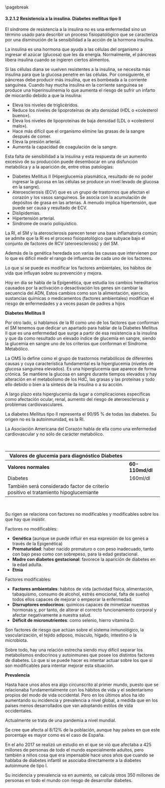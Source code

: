 \pagebreak

#### 3.2.1.2 Resistencia a la insulina. Diabetes mellitus tipo II

El síndrome de resistencia a la insulina no es una enfermedad sino un término usado para describir un proceso fisiopatológico que se caracteriza por una disminución de la sensibilidad a la acción de la hormona insulina. 

La insulina es una hormona que ayuda a las células del organismo a ingresar el azúcar (glucosa) que les da energía. Normalmente, el páncreas libera insulina cuando se ingieren ciertos alimentos. 

Si las células diana se vuelven resistentes a la insulina, se necesita más insulina para que la glucosa penetre en las células. Por consiguiente, el páncreas debe producir más insulina, que es bombeada a la corriente sanguínea. Cuando hay mucha insulina en la corriente sanguínea se produce una hiperinsulinemia lo que aumenta el riesgo de sufrir un infarto de miocardio debido a que la insulina: 

- Eleva los niveles de triglicéridos. 
- Reduce los niveles de lipoproteínas de alta densidad (HDL o «colesterol bueno»). 
- Eleva los niveles de lipoproteínas de baja densidad (LDL o «colesterol malo»). 
- Hace más difícil que el organismo elimine las grasas de la sangre después de comer. 
- Eleva la presión arterial. 
- Aumenta la capacidad de coagulación de la sangre. 

Esta falta de sensibilidad a la insulina y esta respuesta de un aumento excesivo de su producción puede desembocar en una disfunción metabólica y a la aparición de, entre otras patologías:

- Diabetes Mellitus II (Hiperglucemia plasmática, resultado de no poder ingresar la glucosa en las células se produce un nivel levado de glucosa en la sangre). 
- Ateroesclerosis (ECV) que es un grupo de trastornos que afectan el corazón y los vasos sanguíneos. Se asocia con la acumulación de depósitos de grasa en las arterias. A menudo implica hipertensión, que puede ser causa y resultado de ECV. 
- Dislipidemias. 
- Hipertensión arterial. 
- Síndrome de ovario poliquístico. 

La RI, el SM y la aterosclerosis parecen tener una base inflamatoria común; se admite que la RI es el proceso fisiopatológico que subyace bajo el conjunto de factores de RCV (ateroesclerosis) y del SM. 

Además de la genética heredada son varias las causas que intervienen por lo que es difícil medir el rango de influencia de cada uno de los factores. 

Lo que sí se puede es modificar los factores ambientales, los hábitos de vida que influyan sobre su prevención y mejora. 

Hoy en día se habla de la Epigenética, que estudia los cambios hereditarios causados por la activación o desactivación los genes sin cambiar la secuencia del ADN, Estos cambios como son la alimentación, ejercicio, sustancias químicas o medicamentos (factores ambientales) modifican el riesgo de enfermedades y a veces pasan de padres a hijos 


**Diabetes Mellitus II**

Por otro lado, si hablamos de la RI como uno de los factores que conforman el SM tenemos que dedicar un apartado para hablar de la Diabetes Mellitus II que es una enfermedad que surge a partir de esa resistencia a la insulina y que da como resultado un elevado índice de glucemia en sangre, siendo la glucemia en sangre uno de los criterios que conforman el Síndrome Metabólico. 

La OMS lo define como el grupo de trastornos metabólicos de diferentes causas y cuya característica fundamental es la hiperglucemia (niveles de glucosa sanguinea elevados). Es una hiperglucemia que aparece de forma crónica. Se mantiene la glucosa en sangre durante tiempos elevados y hay alteración en el metabolismo de los HdC, las grasas y las proteínas y todo ello debido o bien a la síntesis de la insulina o a su acción. 

A largo plazo esta hiperglucemia da lugar a complicaciones específicas como afectación ocular, renal, aumento del riesgo de ateroesclerosis y problemas cardiovasculares. 

La diabetes Mellitus tipo II representa el 90/95 % de todas las diabetes. Su origen no es la autoinmunidad, es la RI. 

La Asociación Americana del Corazón habla de ella como una enfermedad cardiovascular y no sólo de carácter metabólico. 

&nbsp;

| Valores de glucemia para diagnóstico Diabetes||
|-------|-|
| **Valores normales** | **60-110md/dl** |
| Diabetes | 160ml/dl |
| También será considerado factor de criterio positivo el tratamiento hipoglucemiante ||

&nbsp;

Su rigen se relaciona con factores no modificables y modificables sobre los que hay que insistir. 

Factores no modificables: 

- **Genética** (aunque se puede influir en esa expresión de los genes a través de la Epigenética)
- **Prematuridad**: haber nacido prematuro o con peso inadecuado, tanto con bajo peso como con sobrepeso, para la edad gestacional.
- **Madre con diabetes gestacional**: favorece la aparición de diabetes en la edad adulta.
- **Etnia**

Factores modificables: 

- **Factores ambientales**: hábitos de vida (actividad física, alimentación, tabaquismo, consumo de alcohol, estrés emocional, falta de sueño) todos ellos capaces de mejorar o empeorar la enfermedad.
- **Disrruptores endocrinos**: químicos capaces de mimetizar nuestras hormonas y, por tanto, de alterar el correcto funcionamiento corporal y afectar negativamente a nuestra salud.
- **Déficit de micronutrientes**: como selenio, hierro vitamina D.

Son factores de riesgo que actúan sobre el sistema inmunológico, la vascularización, el tejido adiposo, músculo, hígado, intestino o la microbiota. 

Sobre todo, hay una relación estrecha siendo muy difícil separar los metabolismos endocrinos y autoinmunes que posee los distintos factores de diabetes. Lo que si se puede hacer es intentar actuar sobre los que sí son modificables para intentar mejorar esta situación. 

**Prevalencia**

Hasta hace unos años era algo circunscrito al primer mundo, puesto que se relacionaba fundamentalmente con los hábitos de vida y el sedentarismo propios del modo de vida occidental. Pero en los últimos años ha ido aumentando su incidencia y prevalencia a nivel global, a medida que en los países menos desarrollados que van adoptando estilos de vida occidentales. 

Actualmente se trata de una pandemia a nivel mundial. 

Se cree que afecta al 8/12% de la población, aunque hay países en que este porcentaje es mayor como es el caso de España. 

En el año 2017 se realizó un estudio en el que se vió que afectaba a 425 millones de personas de todo el mundo especialmente adultos, pero también a niños cosa que era impensable hace unos años que cuando se hablaba de diabetes infantil se asociaba directamente a la diabetes autoinmune de tipo I. 

Su incidencia y prevalencia va en aumento, se calcula otros 350 millones de personas en todo el mundo con riesgo de desarrollar diabetes. 
